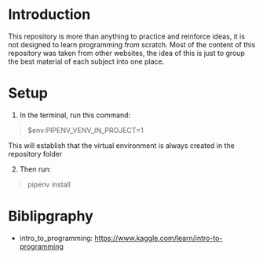 # Introduction
This repository is more than anything to practice and reinforce ideas, it is not designed to learn programming from scratch. Most of the content of this repository was taken from other websites, the idea of this is just to group the best material of each subject into one place.

# Setup
1. In the terminal, run this command:
> $env:PIPENV_VENV_IN_PROJECT=1

This will establish that the virtual environment is always created in the repository folder

2. Then run:
> pipenv install

# Biblipgraphy
- intro_to_programming: https://www.kaggle.com/learn/intro-to-programming